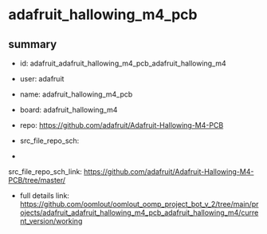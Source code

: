 # adafruit_hallowing_m4_pcb
 
## summary 
* id: adafruit_adafruit_hallowing_m4_pcb_adafruit_hallowing_m4
* user: adafruit
* name: adafruit_hallowing_m4_pcb
* board: adafruit_hallowing_m4
* repo: https://github.com/adafruit/Adafruit-Hallowing-M4-PCB



* src_file_repo_sch: 
*
 src_file_repo_sch_link: https://github.com/adafruit/Adafruit-Hallowing-M4-PCB/tree/master/
* full details link: https://github.com/oomlout/oomlout_oomp_project_bot_v_2/tree/main/projects/adafruit_adafruit_hallowing_m4_pcb_adafruit_hallowing_m4/current_version/working  







